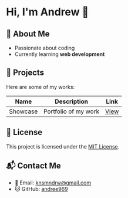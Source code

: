 # Hi, I'm Andrew 👋

## 🚀 About Me
- Passionate about coding  
- Currently learning **web development**  

## 📂 Projects
Here are some of my works:

| Name      | Description             | Link |
|-----------|-------------------------|------|
| Showcase  | Portfolio of my work    | [View](#) |

## 📜 License
This project is licensed under the [MIT License](LICENSE).

## 📬 Contact Me
- 📧 Email: [knsmndrw@gmail.com](mailto:knsmndrw@gmail.com)  
- 🐱 GitHub: [andree969](https://github.com/andree969)
